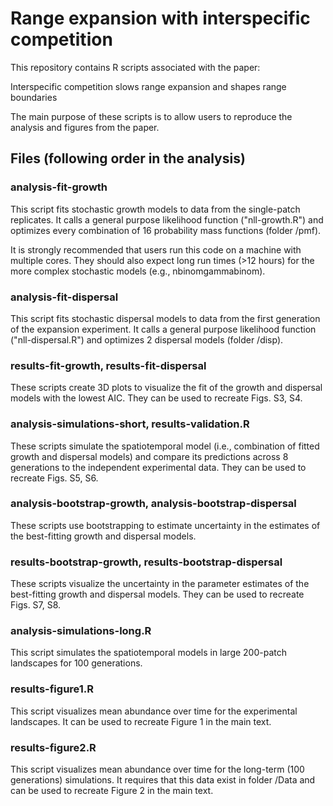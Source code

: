 # Range expansion with interspecific competition

This repository contains R scripts associated with the paper:

Interspecific competition slows range expansion and shapes range boundaries

The main purpose of these scripts is to allow users to reproduce the analysis and figures from the paper.

## Files (following order in the analysis)

### analysis-fit-growth

This script fits stochastic growth models to data from the single-patch replicates. It calls a general purpose likelihood function ("nll-growth.R") and optimizes every combination of 16 probability mass functions (folder /pmf). 

It is strongly recommended that users run this code on a machine with multiple cores. They should also expect long run times (>12 hours) for the more complex stochastic models (e.g., nbinomgammabinom).

### analysis-fit-dispersal

This script fits stochastic dispersal models to data from the first generation of the expansion experiment. It calls a general purpose likelihood function ("nll-dispersal.R") and optimizes 2 dispersal models (folder /disp). 

### results-fit-growth, results-fit-dispersal

These scripts create 3D plots to visualize the fit of the growth and dispersal models with the lowest AIC. They can be used to recreate Figs. S3, S4.

### analysis-simulations-short, results-validation.R

These scripts simulate the spatiotemporal model (i.e., combination of fitted growth and dispersal models) and compare its predictions across 8 generations to the independent experimental data. They can be used to recreate Figs. S5, S6.

### analysis-bootstrap-growth, analysis-bootstrap-dispersal

These scripts use bootstrapping to estimate uncertainty in the estimates of the best-fitting growth and dispersal models.

### results-bootstrap-growth, results-bootstrap-dispersal

These scripts visualize the uncertainty in the parameter estimates of the best-fitting growth and dispersal models. They can be used to recreate Figs. S7, S8.

### analysis-simulations-long.R

This script simulates the spatiotemporal models in large 200-patch landscapes for 100 generations.

### results-figure1.R

This script visualizes mean abundance over time for the experimental landscapes. It can be used to recreate Figure 1 in the main text.

### results-figure2.R

This script visualizes mean abundance over time for the long-term (100 generations) simulations. It requires that this data exist in folder /Data and can be used to recreate Figure 2 in the main text.
